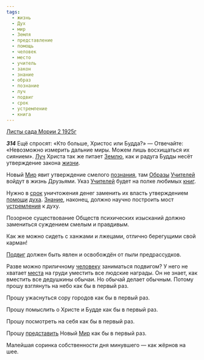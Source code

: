 ```yaml
---
tags:
  - жизнь
  - Дух
  - мир
  - Земля
  - представление
  - помощь
  - человек
  - место
  - учитель
  - закон
  - знание
  - образ
  - познание
  - луч
  - подвиг
  - срок
  - устремление
  - книга
---
```


[Листы сада Мории 2 1925г](/agni/1925)

___314___
Ещё спросят: «Кто больше, Христос или Будда?» — Отвечайте: «Невозможно измерить дальние миры. Можем лишь восхищаться их сиянием». [Луч](/tag/#луч) Христа так же питает [Землю](/tag/#Земля), как и радуга Будды несёт утверждение закона [жизни](/tag/#жизнь).   

Новый [Мир](/tag/#мир) явит утверждение смелого [познания](/tag/#познание), там [Образы](/tag/#образ) [Учителей](/tag/#учитель) войдут в жизнь Друзьями. Указ [Учителей](/tag/#учитель) будет на полке любимых [книг](/tag/#книга).   

Нужно в [срок](/tag/#срок) уничтожения денег заменить их власть утверждением [помощи](/tag/#помощь) [духа](/tag/#Дух). [Знание](/tag/#знание), наконец, должно научно построить мост [устремления](/tag/#устремление) к духу.   

Позорное существование Обществ психических изысканий должно замениться суждением смелым и правдивым.   

Как же можно сидеть с ханжами и лжецами, отлично берегущими свой карман!   

[Подвиг](/tag/#[подвиг](/tag/#подвиг)) должен быть явлен и освобождён от пыли предрассудков.   

Разве можно приличному [человеку](/tag/#человек) заниматься подвигом? У него не хватает [места](/tag/#место) на груди уместить все людские награды. Он не знает, как вместить все дедушкины обычаи. Но обычай делает обычным. Потому прошу взглянуть на небо как бы в первый раз.   

Прошу ужаснуться сору городов как бы в первый раз.   

Прошу помыслить о Христе и Будде как бы в первый раз.   

Прошу посмотреть на себя как бы в первый раз.   

Прошу [представить](/tag/#представление) Новый [Мир](/tag/#мир) как бы в первый раз.   

Малейшая соринка собственности дня минувшего — как жёрнов на шее.   

